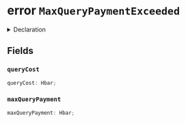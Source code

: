 # error `MaxQueryPaymentExceeded`

<details>
<summary>Declaration</summary>

```typescript
class MaxQueryPaymentExceededError extends Error {
    queryCost: Hbar;

    maxQueryPayment: Hbar;
}
```

</details>

## Fields

### `queryCost`

```typescript
queryCost: Hbar;
```

### `maxQueryPayment`

```typescript
maxQueryPayment: Hbar;
```
